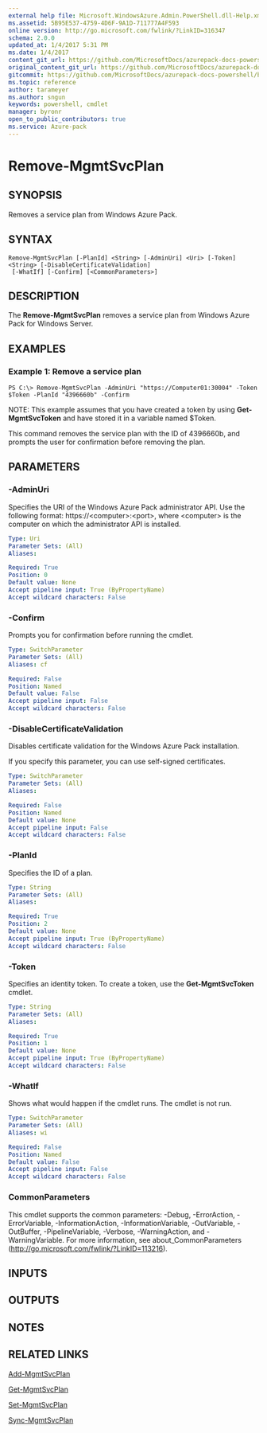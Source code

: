 ```yaml
---
external help file: Microsoft.WindowsAzure.Admin.PowerShell.dll-Help.xml
ms.assetid: 5B95E537-4759-4D6F-9A1D-711777A4F593
online version: http://go.microsoft.com/fwlink/?LinkID=316347
schema: 2.0.0
updated_at: 1/4/2017 5:31 PM
ms.date: 1/4/2017
content_git_url: https://github.com/MicrosoftDocs/azurepack-docs-powershell/blob/master/AzurePack-cmdlets/Administration/v1.0/Remove-MgmtSvcPlan.md
original_content_git_url: https://github.com/MicrosoftDocs/azurepack-docs-powershell/blob/master/AzurePack-cmdlets/Administration/v1.0/Remove-MgmtSvcPlan.md
gitcommit: https://github.com/MicrosoftDocs/azurepack-docs-powershell/blob/93767eba34ad89edb3696359a7595e41769e0346/AzurePack-cmdlets/Administration/v1.0/Remove-MgmtSvcPlan.md
ms.topic: reference
author: tarameyer
ms.author: sngun
keywords: powershell, cmdlet
manager: byronr
open_to_public_contributors: true
ms.service: Azure-pack
---
```


# Remove-MgmtSvcPlan

## SYNOPSIS
Removes a service plan from Windows Azure Pack.

## SYNTAX

```
Remove-MgmtSvcPlan [-PlanId] <String> [-AdminUri] <Uri> [-Token] <String> [-DisableCertificateValidation]
 [-WhatIf] [-Confirm] [<CommonParameters>]
```

## DESCRIPTION
The **Remove-MgmtSvcPlan** removes a service plan from Windows Azure Pack for Windows Server.

## EXAMPLES

### Example 1: Remove a service plan
```
PS C:\> Remove-MgmtSvcPlan -AdminUri "https://Computer01:30004" -Token $Token -PlanId "4396660b" -Confirm
```

NOTE: This example assumes that you have created a token by using **Get-MgmtSvcToken** and have stored it in a variable named $Token.

This command removes the service plan with the ID of 4396660b, and prompts the user for confirmation before removing the plan.

## PARAMETERS

### -AdminUri
Specifies the URI of the Windows Azure Pack administrator API.
Use the following format: https://\<computer\>:\<port\>, where \<computer\> is the computer on which the administrator API is installed.

```yaml
Type: Uri
Parameter Sets: (All)
Aliases: 

Required: True
Position: 0
Default value: None
Accept pipeline input: True (ByPropertyName)
Accept wildcard characters: False
```

### -Confirm
Prompts you for confirmation before running the cmdlet.

```yaml
Type: SwitchParameter
Parameter Sets: (All)
Aliases: cf

Required: False
Position: Named
Default value: False
Accept pipeline input: False
Accept wildcard characters: False
```

### -DisableCertificateValidation
Disables certificate validation for the Windows Azure Pack installation.

If you specify this parameter, you can use self-signed certificates.

```yaml
Type: SwitchParameter
Parameter Sets: (All)
Aliases: 

Required: False
Position: Named
Default value: None
Accept pipeline input: False
Accept wildcard characters: False
```

### -PlanId
Specifies the ID of a plan.

```yaml
Type: String
Parameter Sets: (All)
Aliases: 

Required: True
Position: 2
Default value: None
Accept pipeline input: True (ByPropertyName)
Accept wildcard characters: False
```

### -Token
Specifies an identity token.
To create a token, use the **Get-MgmtSvcToken** cmdlet.

```yaml
Type: String
Parameter Sets: (All)
Aliases: 

Required: True
Position: 1
Default value: None
Accept pipeline input: True (ByPropertyName)
Accept wildcard characters: False
```

### -WhatIf
Shows what would happen if the cmdlet runs.
The cmdlet is not run.

```yaml
Type: SwitchParameter
Parameter Sets: (All)
Aliases: wi

Required: False
Position: Named
Default value: False
Accept pipeline input: False
Accept wildcard characters: False
```

### CommonParameters
This cmdlet supports the common parameters: -Debug, -ErrorAction, -ErrorVariable, -InformationAction, -InformationVariable, -OutVariable, -OutBuffer, -PipelineVariable, -Verbose, -WarningAction, and -WarningVariable. For more information, see about_CommonParameters (http://go.microsoft.com/fwlink/?LinkID=113216).

## INPUTS

## OUTPUTS

## NOTES

## RELATED LINKS

[Add-MgmtSvcPlan](xref:Administration/v1.0/Add-MgmtSvcPlan.md)

[Get-MgmtSvcPlan](xref:Administration/v1.0/Get-MgmtSvcPlan.md)

[Set-MgmtSvcPlan](xref:Administration/v1.0/Set-MgmtSvcPlan.md)

[Sync-MgmtSvcPlan](xref:Administration/v1.0/Sync-MgmtSvcPlan.md)



